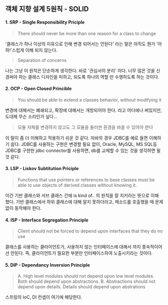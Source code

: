 객체 지향 설계 5원칙 - SOLID
-----

#### 1. SRP - Single Responsibility Priciple

> There should never be more than one reason for a class to change

'클래스가 하나 이상의 이유으로 인해 변경 되어서는 안된다' 라는 말은 아직도 뭔가 '아하!'스럽게
이해 되지 않는다.

> Separation of concerns

나는 그냥 이 원칙은 단순하게 생각한다. 바로 '관심사의 분리' 이다.
너무 많은 것을 신경써야 하는 클래스 디자인을 피하고, 되도록 하나의 역할 만 수행하도록 하는 것이다.

#### 2. OCP - Open Closed Princible

> You should be able to extend a classes behavior, without modifying it

변경에 대해서는 폐쇄되고, 확장에 대해서는 개방되어야 한다. 라고 어디에나 써있지만,
도대체 무슨 소리인가 싶다...

> 모듈 자체를 변경하지 않고도 그 모듈을 둘러싼 환경을 바꿀 수 있어야 한다

이 말이 좀 더 이해하고 적용하기 쉬운 것 같다.
자바의 경우 JDBC를 예로 들면 이해하기 쉽다. JDBC를 사용하는 구현은 변경할 필요 없이,
Oracle, MySQL, MS SQL등 JDBC를 구현한 jdbc connector를 사용하면, db를 교체할 수
있는 것을 생각하면 될 것 같다.

#### 3. LSP - Liskov Subtitution Priciple

> Functions that use pointers or references to base classes must be able to
> use objects of derived classes without knowing it.

이건 기반 클래스와 서브 클래스 간에 is kind of.. 의 원칙을 잘 지키라는 뜻으로 이해 했다.
기반 클래스에서 하위 클래스에 대해 알지 못하더라고, 메소드를 호출했을 때 문제 없이 동작해야 한다.


#### 4. ISP - Interface Segregation Principle

> Client should not be forced to depend upon interfaces that
> they do no use

클래스를 사용하는 클라이언트가, 사용하지 않는 인터페이스에 대해서 까지 종속적이어선 안된다.
즉, 클라이언트가 필요한 부분만 인터페이스하여 노출시키라는 것이다.

#### 5. DIP - Dependancy Inversion Principle

> A. High level modules should not depend upon low level modules.
>    Both should depend upon abstractions.
> B. Abstractions should not depend upon details.
>    Details should depend upon abstrations

스프링의 IoC, DI 컨셉이 여기에 해당한다.
